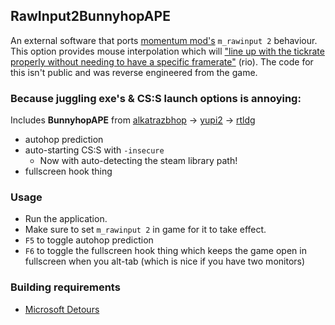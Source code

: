 ## RawInput2BunnyhopAPE

An external software that ports [momentum mod's](https://momentum-mod.org/) ``m_rawinput 2`` behaviour. This option provides mouse interpolation which will ["line up with the tickrate properly without needing to have a specific framerate"](https://discord.com/channels/235111289435717633/356398721790902274/997026787995435088) (rio). The code for this isn't public and was reverse engineered from the game.


### Because juggling exe's & CS:S launch options is annoying:

Includes **BunnyhopAPE** from [alkatrazbhop](https://github.com/alkatrazbhop/BunnyhopAPE) -> [yupi2](https://github.com/yupi2/BunnyhopAPE) -> [rtldg](https://github.com/rtldg/BunnyhopAPE)
- autohop prediction
- auto-starting CS:S with `-insecure`
	- Now with auto-detecting the steam library path!
- fullscreen hook thing

### Usage
* Run the application.
* Make sure to set ``m_rawinput 2`` in game for it to take effect.
* `F5` to toggle autohop prediction
* `F6` to toggle the fullscreen hook thing which keeps the game open in fullscreen when you alt-tab (which is nice if you have two monitors)

### Building requirements
* [Microsoft Detours](https://github.com/microsoft/Detours)
